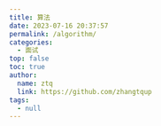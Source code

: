 ```yaml
---
title: 算法
date: 2023-07-16 20:37:57
permalink: /algorithm/
categories: 
  - 面试
top: false
toc: true
author: 
  name: ztq
  link: https://github.com/zhangtqup
tags: 
  - null
---
```

